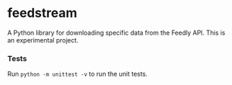 # feedstream

A Python library for downloading specific data from the Feedly API. This is an experimental project.

### Tests
Run `python -m unittest -v` to run the unit tests.
